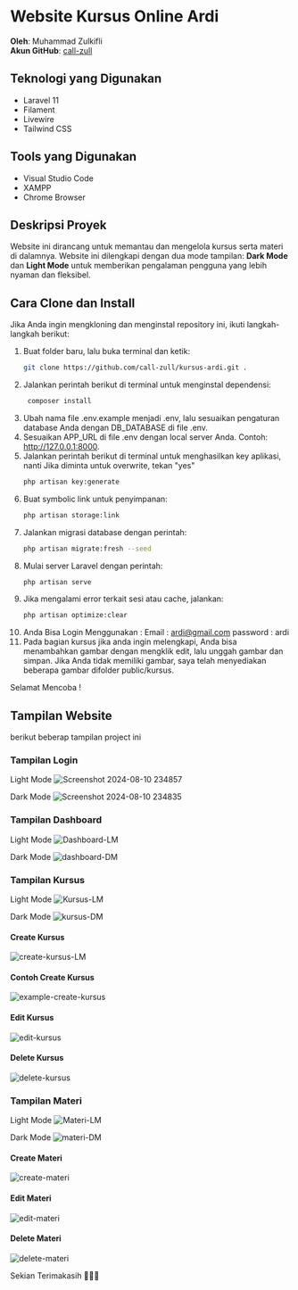 # Website Kursus Online Ardi

**Oleh**: Muhammad Zulkifli  
**Akun GitHub**: [call-zull](https://github.com/call-zull)

## Teknologi yang Digunakan
- Laravel 11
- Filament
- Livewire
- Tailwind CSS

## Tools yang Digunakan
- Visual Studio Code
- XAMPP
- Chrome Browser

## Deskripsi Proyek
Website ini dirancang untuk memantau dan mengelola kursus serta materi di dalamnya. Website ini dilengkapi dengan dua mode tampilan: **Dark Mode** dan **Light Mode** untuk memberikan pengalaman pengguna yang lebih nyaman dan fleksibel.

## Cara Clone dan Install
Jika Anda ingin mengkloning dan menginstal repository ini, ikuti langkah-langkah berikut:

1. Buat folder baru, lalu buka terminal dan ketik:
   ```bash
   git clone https://github.com/call-zull/kursus-ardi.git .
2. Jalankan perintah berikut di terminal untuk menginstal dependensi:
   ```bash
    composer install
3. Ubah nama file .env.example menjadi .env, lalu sesuaikan pengaturan database Anda dengan DB_DATABASE di file .env.
4. Sesuaikan APP_URL di file .env dengan local server Anda. Contoh: http://127.0.0.1:8000.
5. Jalankan perintah berikut di terminal untuk menghasilkan key aplikasi, nanti Jika diminta untuk overwrite, tekan "yes"
     ```bash
    php artisan key:generate
6. Buat symbolic link untuk penyimpanan:
    ```bash
    php artisan storage:link
7. Jalankan migrasi database dengan perintah:
    ```bash
    php artisan migrate:fresh --seed
8. Mulai server Laravel dengan perintah:
    ```bash
    php artisan serve
9. Jika mengalami error terkait sesi atau cache, jalankan:
    ```bash
    php artisan optimize:clear
10. Anda Bisa Login Menggunakan :
    Email : ardi@gmail.com
    password : ardi
11. Pada bagian kursus jika anda ingin melengkapi, Anda bisa menambahkan gambar dengan mengklik edit, lalu unggah gambar dan simpan. Jika Anda tidak memiliki gambar, saya telah               menyediakan beberapa gambar difolder public/kursus.

Selamat Mencoba !

## Tampilan Website
berikut beberap tampilan project ini 

### Tampilan Login
Light Mode
![Screenshot 2024-08-10 234857](https://github.com/user-attachments/assets/81e2853d-1a5d-4552-90a9-ef547573cca1)

Dark Mode
![Screenshot 2024-08-10 234835](https://github.com/user-attachments/assets/6dab9600-4139-4231-8793-e5e592f6bbfb)

### Tampilan Dashboard
Light Mode
![Dashboard-LM](https://github.com/user-attachments/assets/dd977bb5-135b-429d-a547-fb4fd4ee1e1a)

Dark Mode
![dashboard-DM](https://github.com/user-attachments/assets/dc98de5a-dff8-492c-b4f4-b0f6c40489bb)

### Tampilan Kursus
Light Mode
![Kursus-LM](https://github.com/user-attachments/assets/bd71c6d0-3634-46d1-abc6-43af8b648198)

Dark Mode
![kursus-DM](https://github.com/user-attachments/assets/dfac206b-603d-4fa8-b5e8-75ddf5751ae5)

#### Create Kursus
![create-kursus-LM](https://github.com/user-attachments/assets/1dcc5775-69bf-49b2-8dd8-cb7196b00e06)

#### Contoh Create Kursus
![example-create-kursus](https://github.com/user-attachments/assets/64a570b5-c9d1-4473-a34d-ee1169e0e92a)

#### Edit Kursus
![edit-kursus](https://github.com/user-attachments/assets/37bd4f1a-6761-4f7e-a173-3b8ae07975f6)

#### Delete Kursus
![delete-kursus](https://github.com/user-attachments/assets/9800e098-9bd6-4d4a-b470-b7eaa14a744e)

### Tampilan Materi
Light Mode
![Materi-LM](https://github.com/user-attachments/assets/be9d6510-0b49-4d46-949d-a075bebea858)

Dark Mode
![materi-DM](https://github.com/user-attachments/assets/ef2be162-fd95-4659-ae41-3b8f561b41fa)

#### Create Materi
![create-materi](https://github.com/user-attachments/assets/64c0a8cc-7347-4867-beff-a262a03a2ce9)

#### Edit Materi
![edit-materi](https://github.com/user-attachments/assets/0124fdbb-f5b0-467c-93c1-efd5813c588d)

#### Delete Materi
![delete-materi](https://github.com/user-attachments/assets/a1c1c6ca-9638-4fa3-8874-b7df31b17247)

Sekian Terimakasih 🧑‍💻🙌
